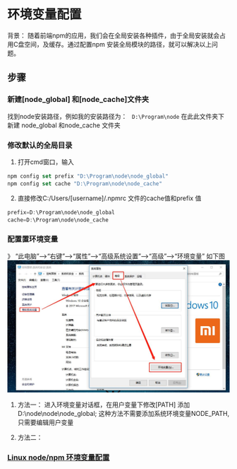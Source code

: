 # 环境变量配置

背景： 随着前端npm的应用，我们会在全局安装各种插件，由于全局安装就会占用C盘空间，及缓存。通过配置npm 安装全局模块的路径，就可以解决以上问题。

## 步骤

### 新建[node_global] 和[node_cache]文件夹
找到node安装路径，例如我的安装路径为：
` D:\Program\node`
在此此文件夹下新建 node_global 和node_cache 文件夹

### 修改默认的全局目录
1. 打开cmd窗口，输入
```js
npm config set prefix "D:\Program\node\node_global"
npm config set cache "D:\Program\node\node_cache"
```
2. 直接修改C:/Users/[username]/.npmrc 文件的cache值和prefix 值
```js
prefix=D:\Program\node\node_global
cache=D:\Program\node\node_cache
```

### 配置置环境变量
》 “此电脑”-->“右键”-->“属性”-->“高级系统设置”-->“高级”-->“环境变量” 如下图
![环境变量](/img/nodepath.jpg)
1. 方法一：
进入环境变量对话框，在用户变量下修改[PATH] 添加
D:\node\node\node_global\;
这种方法不需要添加系统环境变量NODE_PATH,只需要编辑用户变量

2. 方法二：

















### [Linux node/npm 环境变量配置 ](https://blog.csdn.net/jianleking/article/details/79130667)